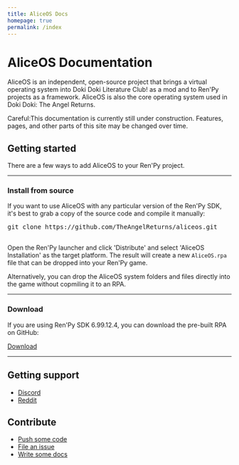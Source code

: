 ```yaml
---
title: AliceOS Docs
homepage: true
permalink: /index
---
```


<div class="p-strip--image is-dark" style="background-image: url('../media/img/trianglify.svg')">
    <div class="p-content__row shadow">
        <div class="col-8">
            <h1>AliceOS Documentation</h1>
            <p>AliceOS is an independent, open-source project that brings a virtual operating system into Doki Doki Literature Club! as a mod and to Ren'Py projects as a framework. AliceOS is also the core operating system used in Doki Doki: The Angel Returns.</p>
        </div>
    </div>
</div>
<div class="p-strip">
    <div class="p-content__row">
        <div class="u-equal-height">
            <div class="col-12">
            <div class="p-notification--caution">
                <p class="p-notification__response">
                    <span class="p-notification__status">Careful:</span>This documentation is currently still under construction. Features, pages, and other parts of this site may be changed over time.
                </p>
            </div>
                <h2>Getting started</h2>
                <div>
                    <p>There are a few ways to add AliceOS to your Ren'Py project.</p>
                </div>
            </div>
        </div>
        <hr class="is-deep">
        <div class="u-equal-height">
            <div class="col-12">
                <h3>Install from source</h3>
                <div>
                    <p>If you want to use AliceOS with any particular version of the Ren'Py SDK, it's best to grab a copy of the source code and compile it manually:</p>
                    <p><pre>
git clone https://github.com/TheAngelReturns/aliceos.git
                    </pre></p>
                    <p>Open the Ren'Py launcher and click 'Distribute' and select 'AliceOS Installation' as the target platform. The result will create a new <code>AliceOS.rpa</code> file that can be dropped into your Ren'Py game.</p>
                    <p>Alternatively, you can drop the AliceOS system folders and files directly into the game without copmiling it to an RPA.</p>
                </div>
            </div>
        </div>
        <hr class="is-deep">
        <div class="u-equal-height">
            <div class="col-12">
                <h3>Download</h3>
                <div>
                    <p>If you are using Ren'Py SDK 6.99.12.4, you can download the pre-built RPA on GitHub:</p>
                    <p><a href = "https://github.com/TheAngelReturns/aliceos/releases/" class = "p-button--positive p-link--external">Download</a></p>
                </div>
            </div>
        </div>
        <hr class="is-deep">
        <div class="u-equal-height">
            <div class="col-6">
                <h2>Getting support</h2>
                <ul class="p-list">
                    <li class="p-list__item">
                        <a class="p-link--external" href="https://discord.gg/tdvNzjW">Discord</a>
                    </li>
                    <li class="p-list__item">
                        <a class="p-link--external" href="https://reddit.com/r/TheAngelReturns">Reddit</a>
                    </li>
                </ul>
            </div>
            <div class="col-6">
                <h2>Contribute</h2>
                <ul class="p-list">
                    <!--<li class="p-list__item"><a class="p-link--external" href="#">Contributing guides</a></li>
                    <li class="p-list__item--deep"><a class="p-link--external" href="#">Ways you can contribute</a></li>-->
                    <li class="p-list__item"><a class="p-link--external" href="https://github.com/TheAngelReturns/aliceos">Push some code</a></li>
                    <li class="p-list__item--deep"><a class="p-link--external" href="https://github.com/TheAngelReturns/aliceos/issues/new">File an issue</a></li>
                    <li class="p-list__item"><a class="p-link--external" href="https://github.com/TheAngelReturns/aliceos-docs">Write some docs</a></li>
                </ul>
            </div>
        </div>
    </div>
</div>
